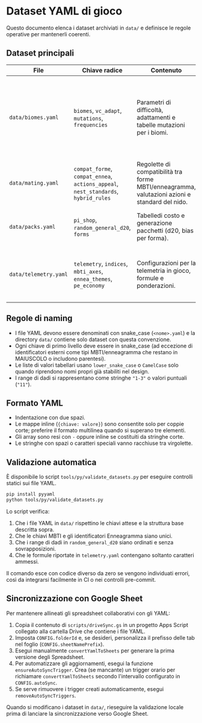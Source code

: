 # Dataset YAML di gioco

Questo documento elenca i dataset archiviati in `data/` e definisce le regole operative per mantenerli coerenti.

## Dataset principali

| File | Chiave radice | Contenuto | Note |
| --- | --- | --- | --- |
| `data/biomes.yaml` | `biomes`, `vc_adapt`, `mutations`, `frequencies` | Parametri di difficoltà, adattamenti e tabelle mutazioni per i biomi. | Gli array `t0_table_d12` e `t1_table_d8` rappresentano risultati di dadi e vanno mantenuti ordinati secondo il valore del dado. |
| `data/mating.yaml` | `compat_forme`, `compat_ennea`, `actions_appeal`, `nest_standards`, `hybrid_rules` | Regolette di compatibilità tra forme MBTI/enneagramma, valutazioni azioni e standard del nido. | Le chiavi MBTI devono rimanere in maiuscolo; le azioni usano snake_case. |
| `data/packs.yaml` | `pi_shop`, `random_general_d20`, `forms` | Tabelledi costo e generazione pacchetti (d20, bias per forma). | Le forme MBTI sono sezioni di secondo livello sotto `forms`. |
| `data/telemetry.yaml` | `telemetry`, `indices`, `mbti_axes`, `ennea_themes`, `pe_economy` | Configurazioni per la telemetria in gioco, formule e ponderazioni. | Le formule sono stringhe e devono rispettare la sintassi usata in backend analytics. |

## Regole di naming

* I file YAML devono essere denominati con snake_case (`<nome>.yaml`) e la directory `data/` contiene solo dataset con questa convenzione.
* Ogni chiave di primo livello deve essere in snake_case (ad eccezione di identificatori esterni come tipi MBTI/enneagramma che restano in MAIUSCOLO o includono parentesi).
* Le liste di valori tabellari usano `lower_snake_case` o `CamelCase` solo quando riprendono nomi propri già stabiliti nel design.
* I range di dadi si rappresentano come stringhe `"1-3"` o valori puntuali (`"11"`).

## Formato YAML

* Indentazione con due spazi.
* Le mappe inline (`{chiave: valore}`) sono consentite solo per coppie corte; preferire il formato multilinea quando si superano tre elementi.
* Gli array sono resi con `-` oppure inline se costituiti da stringhe corte.
* Le stringhe con spazi o caratteri speciali vanno racchiuse tra virgolette.

## Validazione automatica

È disponibile lo script `tools/py/validate_datasets.py` per eseguire controlli statici sui file YAML.

```bash
pip install pyyaml
python tools/py/validate_datasets.py
```

Lo script verifica:

1. Che i file YAML in `data/` rispettino le chiavi attese e la struttura base descritta sopra.
2. Che le chiavi MBTI e gli identificatori Enneagramma siano unici.
3. Che i range di dadi in `random_general_d20` siano ordinati e senza sovrapposizioni.
4. Che le formule riportate in `telemetry.yaml` contengano soltanto caratteri ammessi.

Il comando esce con codice diverso da zero se vengono individuati errori, così da integrarsi facilmente in CI o nei controlli pre-commit.

## Sincronizzazione con Google Sheet

Per mantenere allineati gli spreadsheet collaborativi con gli YAML:

1. Copia il contenuto di `scripts/driveSync.gs` in un progetto Apps Script collegato alla cartella Drive che contiene i file YAML.
2. Imposta `CONFIG.folderId` e, se desideri, personalizza il prefisso delle tab nel foglio (`CONFIG.sheetNamePrefix`).
3. Esegui manualmente `convertYamlToSheets` per generare la prima versione degli Spreadsheet.
4. Per automatizzare gli aggiornamenti, esegui la funzione `ensureAutoSyncTrigger`. Crea (se mancante) un trigger orario per richiamare `convertYamlToSheets` secondo l'intervallo configurato in `CONFIG.autoSync`.
5. Se serve rimuovere i trigger creati automaticamente, esegui `removeAutoSyncTriggers`.

Quando si modificano i dataset in `data/`, rieseguire la validazione locale prima di lanciare la sincronizzazione verso Google Sheet.
